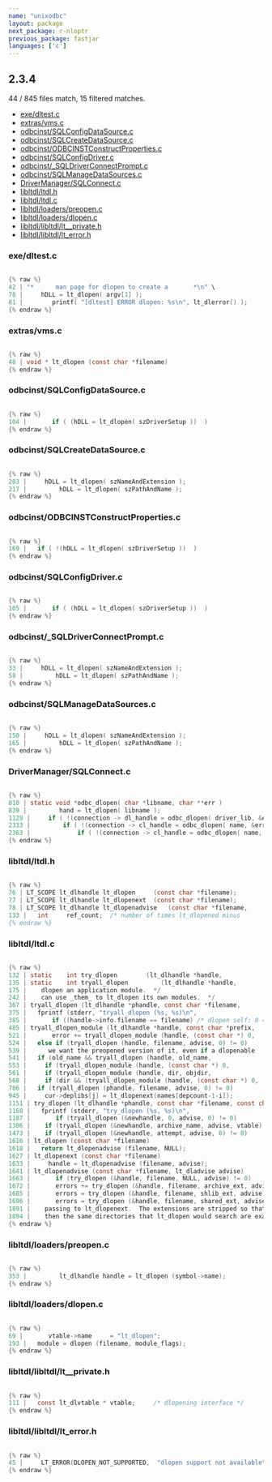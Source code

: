 ```yaml
---
name: "unixodbc"
layout: package
next_package: r-nloptr
previous_package: fastjar
languages: ['c']
---
```

## 2.3.4
44 / 845 files match, 15 filtered matches.

 - [exe/dltest.c](#exedltestc)
 - [extras/vms.c](#extrasvmsc)
 - [odbcinst/SQLConfigDataSource.c](#odbcinstsqlconfigdatasourcec)
 - [odbcinst/SQLCreateDataSource.c](#odbcinstsqlcreatedatasourcec)
 - [odbcinst/ODBCINSTConstructProperties.c](#odbcinstodbcinstconstructpropertiesc)
 - [odbcinst/SQLConfigDriver.c](#odbcinstsqlconfigdriverc)
 - [odbcinst/_SQLDriverConnectPrompt.c](#odbcinst_sqldriverconnectpromptc)
 - [odbcinst/SQLManageDataSources.c](#odbcinstsqlmanagedatasourcesc)
 - [DriverManager/SQLConnect.c](#drivermanagersqlconnectc)
 - [libltdl/ltdl.h](#libltdlltdlh)
 - [libltdl/ltdl.c](#libltdlltdlc)
 - [libltdl/loaders/preopen.c](#libltdlloaderspreopenc)
 - [libltdl/loaders/dlopen.c](#libltdlloadersdlopenc)
 - [libltdl/libltdl/lt__private.h](#libltdllibltdllt__privateh)
 - [libltdl/libltdl/lt_error.h](#libltdllibltdllt_errorh)

### exe/dltest.c

```c

{% raw %}
42 | "*      man page for dlopen to create a       *\n" \
78 |     hDLL = lt_dlopen( argv[1] );
81 | 		printf( "[dltest] ERROR dlopen: %s\n", lt_dlerror() );
{% endraw %}

```
### extras/vms.c

```c

{% raw %}
48 | void * lt_dlopen (const char *filename)
{% endraw %}

```
### odbcinst/SQLConfigDataSource.c

```c

{% raw %}
104 | 		if ( (hDLL = lt_dlopen( szDriverSetup ))  )
{% endraw %}

```
### odbcinst/SQLCreateDataSource.c

```c

{% raw %}
203 |     hDLL = lt_dlopen( szNameAndExtension );
217 |         hDLL = lt_dlopen( szPathAndName );
{% endraw %}

```
### odbcinst/ODBCINSTConstructProperties.c

```c

{% raw %}
169 | 	if ( !(hDLL = lt_dlopen( szDriverSetup ))  )
{% endraw %}

```
### odbcinst/SQLConfigDriver.c

```c

{% raw %}
105 | 		if ( (hDLL = lt_dlopen( szDriverSetup ))  )
{% endraw %}

```
### odbcinst/_SQLDriverConnectPrompt.c

```c

{% raw %}
33 |     hDLL = lt_dlopen( szNameAndExtension );
58 |         hDLL = lt_dlopen( szPathAndName );
{% endraw %}

```
### odbcinst/SQLManageDataSources.c

```c

{% raw %}
150 |     hDLL = lt_dlopen( szNameAndExtension );
165 |         hDLL = lt_dlopen( szPathAndName );
{% endraw %}

```
### DriverManager/SQLConnect.c

```c

{% raw %}
810 | static void *odbc_dlopen( char *libname, char **err )
839 |         hand = lt_dlopen( libname );
1129 |     if ( !(connection -> dl_handle = odbc_dlopen( driver_lib, &err )))
2333 |         if ( !(connection -> cl_handle = odbc_dlopen( name, &err )))
2363 |             if ( !(connection -> cl_handle = odbc_dlopen( name, &err )))
{% endraw %}

```
### libltdl/ltdl.h

```c

{% raw %}
76 | LT_SCOPE lt_dlhandle lt_dlopen		(const char *filename);
77 | LT_SCOPE lt_dlhandle lt_dlopenext	(const char *filename);
78 | LT_SCOPE lt_dlhandle lt_dlopenadvise	(const char *filename,
133 |   int		ref_count;	/* number of times lt_dlopened minus
{% endraw %}

```
### libltdl/ltdl.c

```c

{% raw %}
132 | static	int	try_dlopen	      (lt_dlhandle *handle,
135 | static	int	tryall_dlopen	      (lt_dlhandle *handle,
175 |    dlopen an application module.  */
242 | 	 can use _them_ to lt_dlopen its own modules.  */
367 | tryall_dlopen (lt_dlhandle *phandle, const char *filename,
375 |   fprintf (stderr, "tryall_dlopen (%s, %s)\n",
385 |       if ((handle->info.filename == filename) /* dlopen self: 0 == 0 */
485 | tryall_dlopen_module (lt_dlhandle *handle, const char *prefix,
521 |       error += tryall_dlopen_module (handle, (const char *) 0,
524 |   else if (tryall_dlopen (handle, filename, advise, 0) != 0)
539 |      we want the preopened version of it, even if a dlopenable
541 |   if (old_name && tryall_dlopen (handle, old_name,
553 | 	  if (tryall_dlopen_module (handle, (const char *) 0,
561 | 	  if (tryall_dlopen_module (handle, dir, objdir,
568 | 	  if (dir && (tryall_dlopen_module (handle, (const char *) 0,
786 |   if (tryall_dlopen (phandle, filename, advise, 0) != 0)
945 | 	  cur->deplibs[j] = lt_dlopenext(names[depcount-1-i]);
1151 | try_dlopen (lt_dlhandle *phandle, const char *filename, const char *ext,
1168 |   fprintf (stderr, "try_dlopen (%s, %s)\n",
1187 |       if (tryall_dlopen (&newhandle, 0, advise, 0) != 0)
1306 | 	  if (tryall_dlopen (&newhandle, archive_name, advise, vtable) == 0)
1473 | 	  if (tryall_dlopen (&newhandle, attempt, advise, 0) != 0)
1616 | lt_dlopen (const char *filename)
1618 |   return lt_dlopenadvise (filename, NULL);
1627 | lt_dlopenext (const char *filename)
1633 |     handle = lt_dlopenadvise (filename, advise);
1641 | lt_dlopenadvise (const char *filename, lt_dladvise advise)
1663 |       if (try_dlopen (&handle, filename, NULL, advise) != 0)
1672 |       errors += try_dlopen (&handle, filename, archive_ext, advise);
1685 |       errors = try_dlopen (&handle, filename, shlib_ext, advise);
1696 |       errors = try_dlopen (&handle, filename, shared_ext, advise);
1891 |    passing to lt_dlopenext.  The extensions are stripped so that
1894 |    then the same directories that lt_dlopen would search are examined.  */
{% endraw %}

```
### libltdl/loaders/preopen.c

```c

{% raw %}
353 | 		  lt_dlhandle handle = lt_dlopen (symbol->name);
{% endraw %}

```
### libltdl/loaders/dlopen.c

```c

{% raw %}
69 |       vtable->name		= "lt_dlopen";
193 |   module = dlopen (filename, module_flags);
{% endraw %}

```
### libltdl/libltdl/lt__private.h

```c

{% raw %}
111 |   const lt_dlvtable *	vtable;		/* dlopening interface */
{% endraw %}

```
### libltdl/libltdl/lt_error.h

```c

{% raw %}
45 |     LT_ERROR(DLOPEN_NOT_SUPPORTED,  "dlopen support not available\0")	\
{% endraw %}

```